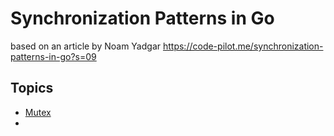 # Synchronization Patterns in Go

based on an article by Noam Yadgar https://code-pilot.me/synchronization-patterns-in-go?s=09


## Topics
- [Mutex](mutex.go)
- 